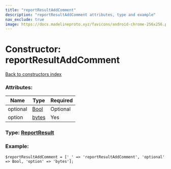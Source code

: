 ```yaml
---
title: "reportResultAddComment"
description: "reportResultAddComment attributes, type and example"
nav_exclude: true
image: https://docs.madelineproto.xyz/favicons/android-chrome-256x256.png
---
```

# Constructor: reportResultAddComment  
[Back to constructors index](/API_docs/constructors/index.html)



### Attributes:

| Name     |    Type       | Required |
|----------|---------------|----------|
|optional|[Bool](/API_docs/types/Bool.html) | Optional|
|option|[bytes](/API_docs/types/bytes.html) | Yes|



### Type: [ReportResult](/API_docs/types/ReportResult.html)


### Example:

```
$reportResultAddComment = ['_' => 'reportResultAddComment', 'optional' => Bool, 'option' => 'bytes'];
```  
